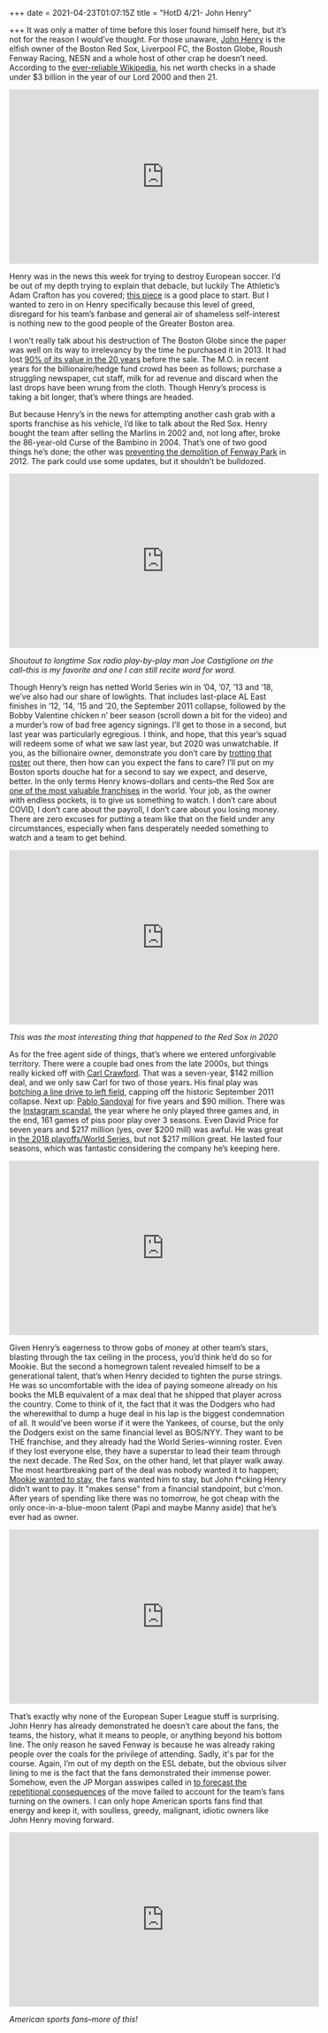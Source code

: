 +++
date = 2021-04-23T01:07:15Z
title = "HotD 4/21- John Henry"

+++
It was only a matter of time before this loser found himself here, but it’s not for the reason I would’ve thought. For those unaware, [John Henry](https://en.wikipedia.org/wiki/John_W._Henry) is the elfish owner of the Boston Red Sox, Liverpool FC, the Boston Globe, Roush Fenway Racing, NESN and a whole host of other crap he doesn’t need. According to the [ever-reliable Wikipedia](https://en.wikipedia.org/wiki/John_W._Henry), his net worth checks in a shade under $3 billion in the year of our Lord 2000 and then 21.

<iframe width="560" height="315" src="https://www.youtube.com/embed/jo8S4tBQPJE" title="YouTube video player" frameborder="0" allow="accelerometer; autoplay; clipboard-write; encrypted-media; gyroscope; picture-in-picture" allowfullscreen></iframe>

Henry was in the news this week for trying to destroy European soccer. I’d be out of my depth trying to explain that debacle, but luckily The Athletic’s Adam Crafton has you covered; [this piece](https://theathletic.com/2532213/2021/04/20/dont-be-fooled-the-super-league-clubs-gambled-everything-and-they-blew-it/) is a good place to start. But I wanted to zero in on Henry specifically because this level of greed, disregard for his team’s fanbase and general air of shameless self-interest is nothing new to the good people of the Greater Boston area.

I won’t really talk about his destruction of The Boston Globe since the paper was well on its way to irrelevancy by the time he purchased it in 2013. It had lost [90% of its value in the 20 years](https://www.nytimes.com/2013/08/04/business/media/new-york-times-company-sells-boston-globe.html) before the sale. The M.O. in recent years for the billionaire/hedge fund crowd has been as follows; purchase a struggling newspaper, cut staff, milk for ad revenue and discard when the last drops have been wrung from the cloth. Though Henry’s process is taking a bit longer, that’s where things are headed.

But because Henry’s in the news for attempting another cash grab with a sports franchise as his vehicle, I’d like to talk about the Red Sox. Henry bought the team after selling the Marlins in 2002 and, not long after, broke the 86-year-old Curse of the Bambino in 2004. That’s one of two good things he’s done; the other was [preventing the demolition of Fenway Park](https://chowderandchampions.com/2016/05/16/red-sox-fenway-park-nearly-torn/) in 2012. The park could use some updates, but it shouldn’t be bulldozed.

<iframe width="560" height="315" src="https://www.youtube.com/embed/Z6_1Tb6wJHE" title="YouTube video player" frameborder="0" allow="accelerometer; autoplay; clipboard-write; encrypted-media; gyroscope; picture-in-picture" allowfullscreen></iframe>

_Shoutout to longtime Sox radio play-by-play man Joe Castiglione on the call–this is my favorite and one I can still recite word for word._ 

Though Henry’s reign has netted World Series win in ’04, ’07, ’13 and ’18, we’ve also had our share of lowlights. That includes last-place AL East finishes in ’12, ’14, ’15 and ’20, the September 2011 collapse, followed by the Bobby Valentine chicken n’ beer season (scroll down a bit for the video) and a murder’s row of bad free agency signings. I’ll get to those in a second, but last year was particularly egregious. I think, and hope, that this year’s squad will redeem some of what we saw last year, but 2020 was unwatchable. If you, as the billionaire owner, demonstrate you don’t care by [trotting that roster](https://www.baseball-almanac.com/teamstats/roster.php?y=2020&t=BOS) out there, then how can you expect the fans to care? I’ll put on my Boston sports douche hat for a second to say we expect, and deserve, better. In the only terms Henry knows–dollars and cents–the Red Sox are [one of the most valuable franchises](https://www.gq.com.au/fitness/sport/these-are-the-20-most-valuable-sports-teams-in-the-world-for-2020/image-gallery/3627783a282f8891b26e84fa10dcba70?pos=16) in the world. Your job, as the owner with endless pockets, is to give us something to watch. I don’t care about COVID, I don’t care about the payroll, I don’t care about you losing money. There are zero excuses for putting a team like that on the field under any circumstances, especially when fans desperately needed something to watch and a team to get behind.

<iframe width="560" height="315" src="https://www.youtube.com/embed/jfCedWH3AP8" title="YouTube video player" frameborder="0" allow="accelerometer; autoplay; clipboard-write; encrypted-media; gyroscope; picture-in-picture" allowfullscreen></iframe>

_This was the most interesting thing that happened to the Red Sox in 2020_

As for the free agent side of things, that’s where we entered unforgivable territory. There were a couple bad ones from the late 2000s, but things really kicked off with [Carl Crawford](https://bleacherreport.com/articles/1557988-carl-crawfords-comments-just-show-he-was-a-bad-fit-for-the-boston-red-sox). That was a seven-year, $142 million deal, and we only saw Carl for two of those years. His final play was[ botching a line drive to left field](https://www.youtube.com/watch?v=hz_zf4ee1_0), capping off the historic September 2011 collapse. Next up: [Pablo Sandoval](https://www.boston.com/sports/boston-red-sox/2019/08/12/pablo-sandoval-red-sox-free-agent-mocking-comments) for five years and $90 million. There was the [Instagram scandal](https://www.washingtonpost.com/news/early-lead/wp/2015/06/18/some-are-wondering-if-pablo-sandoval-was-on-instagram-during-a-red-sox-game/), the year where he only played three games and, in the end, 161 games of piss poor play over 3 seasons. Even David Price for seven years and $217 million (yes, over $200 mill) was awful. He was great in [the 2018 playoffs/World Series](https://www.youtube.com/watch?v=gq8veYjEC64), but not $217 million great. He lasted four seasons, which was fantastic considering the company he’s keeping here.

<iframe width="560" height="315" src="https://www.youtube.com/embed/EqFBLlXltzo" title="YouTube video player" frameborder="0" allow="accelerometer; autoplay; clipboard-write; encrypted-media; gyroscope; picture-in-picture" allowfullscreen></iframe>

Given Henry’s eagerness to throw gobs of money at other team’s stars, blasting through the tax ceiling in the process, you’d think he’d do so for Mookie. But the second a homegrown talent revealed himself to be a generational talent, that’s when Henry decided to tighten the purse strings. He was so uncomfortable with the idea of paying someone already on his books the MLB equivalent of a max deal that he shipped that player across the country. Come to think of it, the fact that it was the Dodgers who had the wherewithal to dump a huge deal in his lap is the biggest condemnation of all. It would've been worse if it were the Yankees, of course, but the only the Dodgers exist on the same financial level as BOS/NYY. They want to be THE franchise, and they already had the World Series-winning roster. Even if they lost everyone else, they have a superstar to lead their team through the next decade. The Red Sox, on the other hand, let that player walk away. The most heartbreaking part of the deal was nobody wanted it to happen; [Mookie wanted to stay](https://www.cbssports.com/mlb/news/red-sox-hall-of-famer-jim-rice-says-mookie-betts-didnt-want-to-leave-boston/), the fans wanted him to stay, but John f*cking Henry didn’t want to pay. It "makes sense" from a financial standpoint, but c'mon. After years of spending like there was no tomorrow, he got cheap with the only once-in-a-blue-moon talent (Papi and maybe Manny aside) that he’s ever had as owner.

<iframe width="560" height="315" src="https://www.youtube.com/embed/g59FR48AJNM" title="YouTube video player" frameborder="0" allow="accelerometer; autoplay; clipboard-write; encrypted-media; gyroscope; picture-in-picture" allowfullscreen></iframe>

That’s exactly why none of the European Super League stuff is surprising. John Henry has already demonstrated he doesn’t care about the fans, the teams, the history, what it means to people, or anything beyond his bottom line. The only reason he saved Fenway is because he was already raking people over the coals for the privilege of attending. Sadly, it's par for the course. Again, I’m out of my depth on the ESL debate, but the obvious silver lining to me is the fact that the fans demonstrated their immense power. Somehow, even the JP Morgan asswipes called in [to forecast the repetitional consequences](https://www.nytimes.com/2021/04/23/sports/soccer/jpmorgan-super-league.html) of the move failed to account for the team’s fans turning on the owners. I can only hope American sports fans find that energy and keep it, with soulless, greedy, malignant, idiotic owners like John Henry moving forward.

<iframe width="560" height="315" src="https://www.youtube.com/embed/LQ1z_MRdj3M" title="YouTube video player" frameborder="0" allow="accelerometer; autoplay; clipboard-write; encrypted-media; gyroscope; picture-in-picture" allowfullscreen></iframe>

_American sports fans–more of this!_